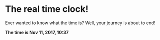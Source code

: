 # The real time clock!

Ever wanted to know what the time is? Well, your journey is about to end!

**The time is Nov 11, 2017, 10:37**